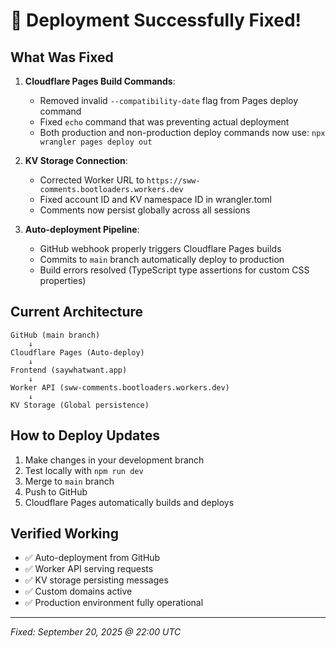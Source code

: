# 🎉 Deployment Successfully Fixed!

## What Was Fixed
1. **Cloudflare Pages Build Commands**:
   - Removed invalid `--compatibility-date` flag from Pages deploy command
   - Fixed `echo` command that was preventing actual deployment
   - Both production and non-production deploy commands now use: `npx wrangler pages deploy out`

2. **KV Storage Connection**:
   - Corrected Worker URL to `https://sww-comments.bootloaders.workers.dev`
   - Fixed account ID and KV namespace ID in wrangler.toml
   - Comments now persist globally across all sessions

3. **Auto-deployment Pipeline**:
   - GitHub webhook properly triggers Cloudflare Pages builds
   - Commits to `main` branch automatically deploy to production
   - Build errors resolved (TypeScript type assertions for custom CSS properties)

## Current Architecture
```
GitHub (main branch)
    ↓
Cloudflare Pages (Auto-deploy)
    ↓
Frontend (saywhatwant.app)
    ↓
Worker API (sww-comments.bootloaders.workers.dev)
    ↓
KV Storage (Global persistence)
```

## How to Deploy Updates
1. Make changes in your development branch
2. Test locally with `npm run dev`
3. Merge to `main` branch
4. Push to GitHub
5. Cloudflare Pages automatically builds and deploys

## Verified Working
- ✅ Auto-deployment from GitHub
- ✅ Worker API serving requests
- ✅ KV storage persisting messages
- ✅ Custom domains active
- ✅ Production environment fully operational

---
*Fixed: September 20, 2025 @ 22:00 UTC*
